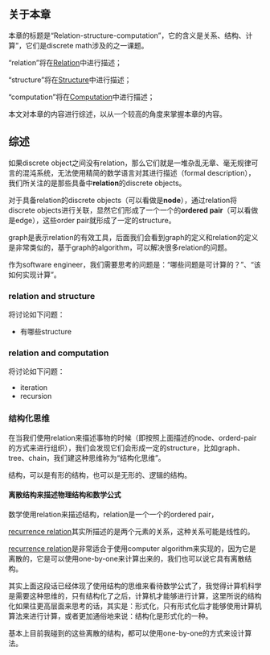 ## 关于本章

本章的标题是“Relation-structure-computation”，它的含义是关系、结构、计算”，它们是discrete math涉及的之一课题。

“relation”将在[Relation](./Relation/index.md)中进行描述；

“structure”将在[Structure](./Structure/index.md)中进行描述；

“computation”将在[Computation](./Computation/index.md)中进行描述；

本文对本章的内容进行综述，以从一个较高的角度来掌握本章的内容。

## 综述

如果discrete object之间没有relation，那么它们就是一堆杂乱无章、毫无规律可言的混沌系统，无法使用精简的数学语言对其进行描述（formal description），我们所关注的是那些具备中**relation**的discrete objects。

对于具备relation的discrete objects（可以看做是**node**），通过relation将discrete objects进行关联，显然它们形成了一个一个的**ordered pair**（可以看做是edge），这些order pair就形成了一定的structure。

graph是表示relation的有效工具，后面我们会看到graph的定义和relation的定义是非常类似的，基于graph的algorithm，可以解决很多relation的问题。

作为software engineer，我们需要思考的问题是：“哪些问题是可计算的？”、“该如何实现计算”。

### relation and structure

将讨论如下问题：

- 有哪些structure

  

### relation and computation

将讨论如下问题：

- iteration
- recursion



### 结构化思维



在当我们使用relation来描述事物的时候（即按照上面描述的node、orderd-pair的方式来进行组织），我们会发现它们会形成一定的structure，比如graph、tree、chain，我们建这种思维称为“结构化思维”。

结构，可以是有形的结构，也可以是无形的、逻辑的结构。



#### 离散结构来描述物理结构和数学公式

数学使用relation来描述结构，relation是一个一个的ordered pair，

[recurrence relation](./Recursion/Recurrence-relation.md)其实所描述的是两个元素的关系，这种关系可能是线性的。

[recurrence relation](./Recursion/Recurrence-relation.md)是非常适合于使用computer algorithm来实现的，因为它是离散的，它是可以使用one-by-one来计算出来的，我们也可以说它具有离散结构。

其实上面这段话已经体现了使用结构的思维来看待数学公式了，我觉得计算机科学是需要这种思维的，只有结构化了之后，计算机才能够进行计算，这里所说的结构化如果往更高层面来思考的话，其实是：形式化，只有形式化后才能够使用计算机算法来进行计算，或者更加通俗地来说：结构化是形式化的一种。

基本上目前我碰到的这些离散的结构，都可以使用one-by-one的方式来设计算法。

